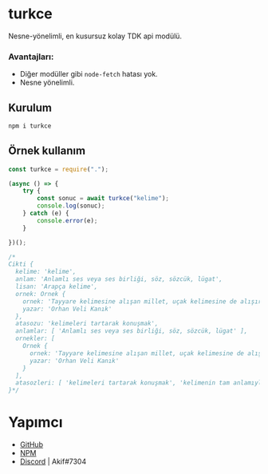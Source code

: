 # turkce
Nesne-yönelimli, en kusursuz kolay TDK api modülü.

### Avantajları:
- Diğer modüller gibi `node-fetch` hatası yok.
- Nesne yönelimli.

## Kurulum
```sh
npm i turkce
```

## Örnek kullanım
```js
const turkce = require(".");

(async () => {
    try {
        const sonuc = await turkce("kelime");
        console.log(sonuc);
    } catch (e) {
        console.error(e);
    }

})();

/*
Cikti {
  kelime: 'kelime',
  anlam: 'Anlamlı ses veya ses birliği, söz, sözcük, lügat',
  lisan: 'Arapça kelime',
  ornek: Ornek {
    ornek: 'Tayyare kelimesine alışan millet, uçak kelimesine de alışır.',
    yazar: 'Orhan Veli Kanık'
  },
  atasozu: 'kelimeleri tartarak konuşmak',
  anlamlar: [ 'Anlamlı ses veya ses birliği, söz, sözcük, lügat' ],
  ornekler: [
    Ornek {
      ornek: 'Tayyare kelimesine alışan millet, uçak kelimesine de alışır.',
      yazar: 'Orhan Veli Kanık'
    }
  ],
  atasozleri: [ 'kelimeleri tartarak konuşmak', 'kelimenin tam anlamıyla' ]
}*/
```


# Yapımcı
* [GitHub](https://github.com/Akif9748) 
* [NPM](https://www.npmjs.com/~akif9748)
* [Discord](https://discord.com/users/539506680140922890) | Akif#7304

